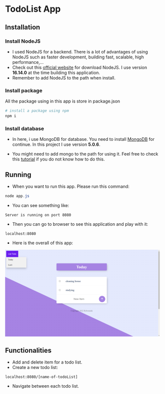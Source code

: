 # TodoList App

## Installation 
### Install NodeJS
- I used NodeJS for a backend. There is a lot of advantages of using NodeJS such as faster development, building fast, scalable, high performance,...
- Check out this [official website](https://nodejs.org/en/) for download NodeJS. I use version **16.14.0** at the time building this application.
- Remember to add NodeJS to the path when install.

### Install package
All the package using in this app is store in package.json
``` powershell
# install a package using npm
npm i
```

### Install database
- In here, i use MongoDB for database. You need to install [MongoDB](https://www.mongodb.com/try/download/community?tck=docs_server) for continue. In this project I use version **5.0.6**.

- You might need to add mongo to the path for using it. Feel free to check this [tutorial](https://www.c-sharpcorner.com/article/how-to-set-up-and-starts-with-mongodb/#:~:text=Click%20on%20environment%20variables%20button,Program%20Files%5CMongoDB%5C%E2%80%9D.) if you do not know how to do this.

## Running
- When you want to run this app. Please run this command:
``` powershell
node app.js
```
- You can see something like:
```
Server is running on port 8080
```
- Then you can go to browser to see this application and play with it:
```
localhost:8080
```
- Here is the overall of this app:

![](images/home.png)

## Functionalities
- Add and delete item for a todo list.
- Create a new todo list:
```
localhost:8080/[name-of-todoList]
```
- Navigate between each todo list.
